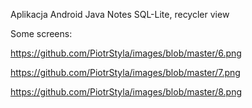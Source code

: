 Aplikacja Android Java
Notes SQL-Lite, recycler view

Some screens:

https://github.com/PiotrStyla/images/blob/master/6.png

https://github.com/PiotrStyla/images/blob/master/7.png

https://github.com/PiotrStyla/images/blob/master/8.png
